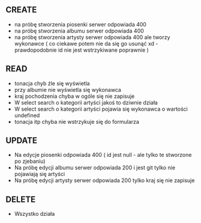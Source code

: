 ## CREATE
- na próbę stworzenia piosenki serwer odpowiada 400
- na próbę stworzenia albumu serwer odpowiada 400
- na próbę stworzenia artysty serwer odpowiada 400 ale tworzy wykonawce
     ( co ciekawe potem nie da się go usunąć xd - prawdopodobnie
     id nie jest wstrzykiwane poprawnie )

## READ
- tonacja chyb źle się wyświetla
- przy albumie nie wyświetla się wykonawca
- kraj pochodzenia chyba w ogóle się nie zapisuje
- W select search o kategorii artyści jakoś to dziwnie działa
- W select search o kategorii artyści pojawia się wykonawca o wartości undefined
- tonacja itp chyba nie wstrzykuje się do formularza

## UPDATE
- Na edycje piosenki odpowiada 400 ( id jest null - ale tylko te stworzone po zjebaniu)
- Na próbę edycji albumu serwer odpowiada 200 i jest git tylko nie pojawiają się artyści
- Na próbę edycji artysty serwer odpowiada 200 tylko kraj się nie zapisuje

## DELETE
- Wszystko działa